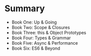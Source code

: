 # Summary

* Book One: Up & Going
* Book Two: Scope & Closures
* Book Three: this & Object Prototypes
* Book Four: Types & Grammar
* Book Five: Async & Performance
* Book Six: ES6 & Beyond
